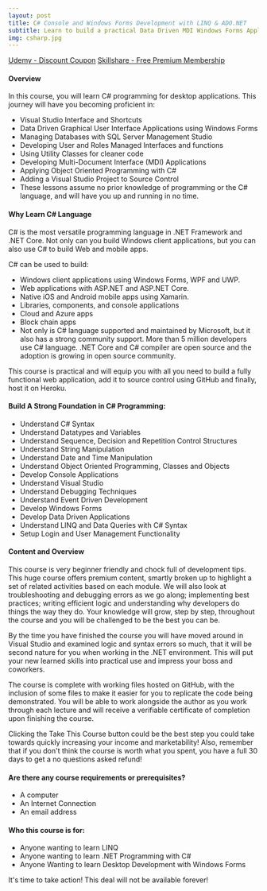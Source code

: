 ```yaml
---
layout: post
title: C# Console and Windows Forms Development with LINQ & ADO.NET
subtitle: Learn to build a practical Data Driven MDI Windows Forms Application using C#, LINQ and SQL Server Express.
img: csharp.jpg
---
```


<div class="text-center jumbotron">
    <a href="https://bit.ly/c-sharp-course" target="_blank" class="btn std-btn btn-xlg btn-common btn-block">Udemy - Discount Coupon</a>
    <a href="https://skl.sh/2xBZHWQ" target="_blank" class="btn std-btn btn-xlg btn-common btn-block">Skillshare - Free Premium Membership</a>
</div>

#### Overview
In this course, you will learn C# programming for desktop applications. This journey will have you becoming proficient in:
<ul class="list-style check-list pl-0">
    <li>
    <i class="fa fa-check light-green" aria-hidden="true"></i> Visual Studio Interface and Shortcuts
    </li>
    <li>
    <i class="fa fa-check light-green" aria-hidden="true"></i> Data Driven Graphical User Interface Applications using Windows Forms 
    </li>
    <li>
    <i class="fa fa-check light-green" aria-hidden="true"></i> Managing Databases with SQL Server Management Studio
    </li>
    <li>
    <i class="fa fa-check light-green" aria-hidden="true"></i> Developing User and Roles Managed Interfaces and functions
    </li>
    <li>
    <i class="fa fa-check light-green" aria-hidden="true"></i> Using Utility Classes for cleaner code
    </li>
    <li>
    <i class="fa fa-check light-green" aria-hidden="true"></i> Developing Multi-Document Interface (MDI) Applications
    </li>
    <li>
    <i class="fa fa-check light-green" aria-hidden="true"></i> Applying Object Oriented Programming with C#
    </li>
    <li>
    <i class="fa fa-check light-green" aria-hidden="true"></i> Adding a Visual Studio Project to Source Control
    </li>
    <li>
    <i class="fa fa-check light-green" aria-hidden="true"></i> These lessons assume no prior knowledge of programming or the C# language, and will have you up and running in no time.
    </li>
</ul>

#### Why Learn C# Language
C# is the most versatile programming language in .NET Framework and .NET Core. Not only can you build Windows client applications, but you can also use C# to build Web and mobile apps.

C# can be used to build:

<ul class="list-style check-list pl-0">
    <li>
    <i class="fa fa-check light-green" aria-hidden="true"></i> Windows client applications using Windows Forms, WPF and UWP.
    </li>
    <li>
    <i class="fa fa-check light-green" aria-hidden="true"></i> Web applications with ASP.NET and ASP.NET Core.
    </li>
    <li>
    <i class="fa fa-check light-green" aria-hidden="true"></i> Native iOS and Android mobile apps using Xamarin.
    </li>
    <li>
    <i class="fa fa-check light-green" aria-hidden="true"></i> Libraries, components, and console applications
    </li>
    <li>
    <i class="fa fa-check light-green" aria-hidden="true"></i> Cloud and Azure apps
    </li>
    <li>
    <i class="fa fa-check light-green" aria-hidden="true"></i> Block chain apps
    </li>
    <li>
    <i class="fa fa-check light-green" aria-hidden="true"></i> Not only is C# language supported and maintained by Microsoft, but it also has a strong community support. More than 5 million developers use C# language. .NET Core and C# compiler are open source and the adoption is growing in open source community.
    </li>
</ul>

This course is practical and will equip you with all you need to build a fully functional web application, add it to source control using GitHub and finally, host it on Heroku. 

#### Build A Strong Foundation in C# Programming:
<ul class="list-style check-list pl-0">
    <li><i class="fa fa-check light-green" aria-hidden="true"></i> Understand C# Syntax</li>
    <li><i class="fa fa-check light-green" aria-hidden="true"></i> Understand Datatypes and Variables</li>
    <li><i class="fa fa-check light-green" aria-hidden="true"></i> Understand Sequence, Decision and Repetition Control Structures</li>
    <li><i class="fa fa-check light-green" aria-hidden="true"></i> Understand String Manipulation</li>
    <li><i class="fa fa-check light-green" aria-hidden="true"></i> Understand Date and Time Manipulation</li>
    <li><i class="fa fa-check light-green" aria-hidden="true"></i> Understand Object Oriented Programming, Classes and Objects</li>
    <li><i class="fa fa-check light-green" aria-hidden="true"></i> Develop Console Applications</li>
    <li><i class="fa fa-check light-green" aria-hidden="true"></i> Understand Visual Studio</li>
    <li><i class="fa fa-check light-green" aria-hidden="true"></i> Understand Debugging Techniques</li>
    <li><i class="fa fa-check light-green" aria-hidden="true"></i> Understand Event Driven Development</li>
    <li><i class="fa fa-check light-green" aria-hidden="true"></i> Develop Windows Forms</li>
    <li><i class="fa fa-check light-green" aria-hidden="true"></i> Develop Data Driven Applications</li>
    <li><i class="fa fa-check light-green" aria-hidden="true"></i> Understand LINQ and Data Queries with C# Syntax</li>
    <li><i class="fa fa-check light-green" aria-hidden="true"></i> Setup Login and User Management Functionality</li>
</ul>

#### Content and Overview
This course is very beginner friendly and chock full of development tips. This huge course offers premium content, smartly broken up to highlight a set of related activities based on each module. We will also look at troubleshooting and debugging errors as we go along; implementing best practices; writing efficient logic and understanding why developers do things the way they do. Your knowledge will grow, step by step, throughout the course and you will be challenged to be the best you can be.

By the time you have finished the course you will have moved around in Visual Studio and examined logic and syntax errors so much, that it will be second nature for you when working in the .NET environment. This will put your new learned skills into practical use and impress your boss and coworkers.

The course is complete with working files hosted on GitHub, with the inclusion of some files to make it easier for you to replicate the code being demonstrated. You will be able to work alongside the author as you work through each lecture and will receive a verifiable certificate of completion upon finishing the course.

Clicking the Take This Course button could be the best step you could take towards quickly increasing your income and marketability! Also, remember that if you don't think the course is worth what you spent, you have a full 30 days to get a no questions asked refund!


#### Are there any course requirements or prerequisites?
<ul class="list-style check-list pl-0">
    <li>
    <i class="fa fa-check light-green" aria-hidden="true"></i>  A computer
    </li>
    <li>
    <i class="fa fa-check light-green" aria-hidden="true"></i> An Internet Connection     </li>
    <li>
    <i class="fa fa-check light-green" aria-hidden="true"></i> An email address   </li>
</ul>

#### Who this course is for:
<ul class="list-style check-list pl-0">
    <li>
    <i class="fa fa-check light-green" aria-hidden="true"></i>  Anyone wanting to learn LINQ </li>
    <li>
    <i class="fa fa-check light-green" aria-hidden="true"></i> Anyone wanting to learn .NET Programming with C#     </li>
    <li>
    <i class="fa fa-check light-green" aria-hidden="true"></i> Anyone Wanting to learn Desktop Development with Windows Forms   </li>
</ul>

It's time to take action! This deal will not be available forever!

